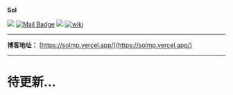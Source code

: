 **Sol**

[![](https://visitor-badge.laobi.icu/badge?page_id=solmp.solmp)](https://visitor-badge.laobi.icu/badge?page_id=solmp.solmp)
[![Mail Badge](https://img.shields.io/badge/-solmp163@163.com-c14438?style=flat&logo=Gmail&logoColor=white&link=mailto:solmp163@163.com)](mailto:solmp163@163.com)
[![](https://img.shields.io/badge/博客-solmp-red?logo=Blogger)](https://solmp.vercel.app/)
[![wiki](https://img.shields.io/website?url=https://solmp.vercel.app/)](https://solmp.vercel.app/)

---

**博客地址：** [https://solmp.vercel.app/](https://solmp.vercel.app/)

---

# 待更新...